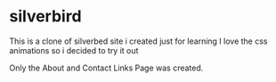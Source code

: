 # silverbird
This is a clone of silverbed site i created just for learning 
I love the css animations so i decided to try it out 

Only the About and  Contact Links Page was created.
